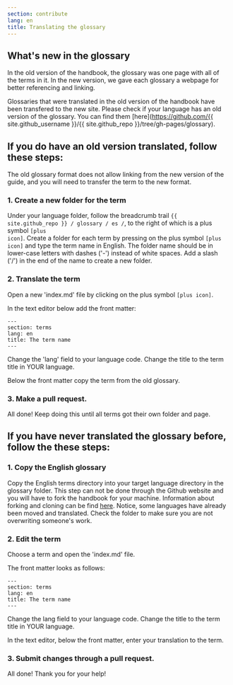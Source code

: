 ```yaml
---
section: contribute
lang: en
title: Translating the glossary
---
```


## What's new in the glossary

In the old version of the handbook, the glossary was one page with all of the terms in it. In the new version, we gave each glossary a webpage for better referencing and linking.

Glossaries that were translated in the old version of the handbook have been transfered to the new site. Please check if your language has an old version of the glossary. You can find them [here](https://github.com/{{ site.github_username }}/{{ site.github_repo }}/tree/gh-pages/glossary).

## If you do have an old version translated, follow these steps:

The old glossary format does not allow linking from the new version of the guide, and you will need to transfer the term to the new format.

### 1. Create a new folder for the term

Under your language folder, follow the breadcrumb trail `{{ site.github_repo }} / glossary / es /`, to the right of which is a plus symbol <code class="icon-plus"><span>[plus icon]</span></code>. Create a folder for each term by pressing on the plus symbol <code class="icon-plus"><span>[plus icon]</span></code> and type the term name in English. The folder name should be in lower-case letters with dashes ('-') instead of white spaces. Add a slash ('/') in the end of the name to create a new folder.

### 2. Translate the term

Open a new 'index.md' file by clicking on the plus symbol <code class="icon-plus"><span>[plus icon]</span></code>.

In the text editor below add the front matter:

    ---
    section: terms
    lang: en
    title: The term name
    ---

Change the 'lang' field to your language code. Change the title to the term title in YOUR language.

Below the front matter copy the term from the old glossary.

### 3. Make a pull request.

All done! Keep doing this until all terms got their own folder and page.

## If you have never translated the glossary before, follow the these steps:

### 1. Copy the English glossary

Copy the English terms directory into your target language directory in the glossary folder. This step can not be done through the Github website and you will have to fork the handbook for your machine. Information about forking and cloning can be find [here](https://help.github.com/articles/fork-a-repo/). Notice, some languages have already been moved and translated. Check the folder to make sure you are not overwriting someone's work.

### 2. Edit the term

Choose a term and open the 'index.md' file.

The front matter looks as follows:

    ---
    section: terms
    lang: en
    title: The term name
    ---

Change the lang field to your language code. Change the title to the term title in YOUR language.

In the text editor, below the front matter, enter your translation to the term.

### 3. Submit changes through a pull request.

All done! Thank you for your help!
